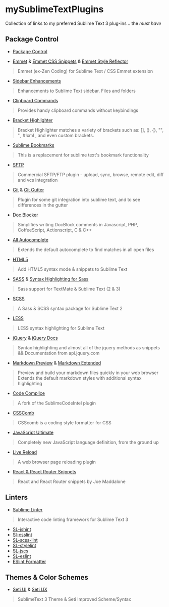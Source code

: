 # mySublimeTextPlugins
Collection of links to my preferred Sublime Text 3 plug-ins .. the _must have_

## Package Control

- [Package Control](https://packagecontrol.io/packages/Package%20Control)

- [Emmet](https://packagecontrol.io/packages/Emmet) & [Emmet CSS Snippets](https://packagecontrol.io/packages/Emmet%20Css%20Snippets) & [Emmet Style Reflector](https://packagecontrol.io/packages/Emmet%20Style%20Reflector)
> Emmet (ex-Zen Coding) for Sublime Text / CSS Emmet extension

- [Sidebar Enhancements](https://packagecontrol.io/packages/SideBarEnhancements)
> Enhancements to Sublime Text sidebar. Files and folders

- [Clipboard Commands](https://packagecontrol.io/packages/ClipboardCommands)
> Provides handy clipboard commands without keybindings

- [Bracket Highlighter](https://packagecontrol.io/packages/BracketHighlighter)
> Bracket Highlighter matches a variety of brackets such as: [], (), {}, "", '', #!xml <tag></tag>, and even custom brackets.

- [Sublime Bookmarks](https://packagecontrol.io/packages/Sublime%20Bookmarks)
> This is a replacement for sublime text's bookmark functionality

- [SFTP](https://packagecontrol.io/packages/SFTP)
> Commercial SFTP/FTP plugin - upload, sync, browse, remote edit, diff and vcs integration

- [Git](https://packagecontrol.io/packages/Git) & [Git Gutter](https://packagecontrol.io/packages/GitGutter)
> Plugin for some git integration into sublime text, and to see differences in the gutter

- [Doc Blocker](https://packagecontrol.io/packages/DocBlockr)
> Simplifies writing DocBlock comments in Javascript, PHP, CoffeeScript, Actionscript, C & C++

- [All Autocomplete](https://packagecontrol.io/packages/All%20Autocomplete)
> Extends the default autocomplete to find matches in all open files

- [HTML5](https://packagecontrol.io/packages/HTML5)
> Add HTML5 syntax mode & snippets to Sublime Text

- [SASS](https://packagecontrol.io/packages/Sass) &  [Syntax Highlighting for Sass](https://packagecontrol.io/packages/Syntax%20Highlighting%20for%20Sass)
> Sass support for TextMate & Sublime Text (2 & 3)

- [SCSS](https://packagecontrol.io/packages/SCSS) 
> A Sass & SCSS syntax package for Sublime Text 2

- [LESS](https://packagecontrol.io/packages/LESS)
> LESS syntax highlighting for Sublime Text

- [jQuery](https://packagecontrol.io/packages/jQuery) & [jQuery Docs](https://packagecontrol.io/packages/jQueryDocs) 
> Syntax highlighting and almost all of the jquery methods as snippets && Documentation from api.jquery.com

- [Markdown Preview](https://packagecontrol.io/packages/Markdown%20Preview) & [Markdown Extended](https://packagecontrol.io/packages/Markdown%20Extended)
> Preview and build your markdown files quickly in your web browser
  Extends the default markdown styles with additional syntax highlighting

- [Code Complice](https://packagecontrol.io/packages/CodeComplice) 
> A fork of the SublimeCodeIntel plugin

- [CSSComb](https://packagecontrol.io/packages/CSScomb)
> CSScomb is a coding style formatter for CSS

- [JavaScript Ultimate](https://packagecontrol.io/packages/JavaScript%20Ultimate)
> Completely new JavaScript language definition, from the ground up

- [Live Reload](https://packagecontrol.io/packages/LiveReload)
> A web browser page reloading plugin

- [React & React Router Snippets](https://packagecontrol.io/packages/React%20and%20React%20Router%20Snippets)
> React and React Router snippets by Joe Maddalone 


## Linters

- [Sublime Linter](https://packagecontrol.io/packages/SublimeLinter)
> Interactive code linting framework for Sublime Text 3
  - [SL-jshint](https://packagecontrol.io/packages/SublimeLinter-jshint)
  - [Sl-csslint](https://packagecontrol.io/packages/SublimeLinter-csslint)
  - [SL-scss-lint](https://packagecontrol.io/packages/SublimeLinter-contrib-scss-lint)
  - [SL-stylelint](https://packagecontrol.io/packages/SublimeLinter-contrib-stylelint)
  - [SL-jscs](https://packagecontrol.io/packages/SublimeLinter-jscs)
  - [SL-eslint](https://packagecontrol.io/packages/SublimeLinter-contrib-eslint)
  - [ESlint Formatter](https://packagecontrol.io/packages/ESLint-Formatter)


## Themes & Color Schemes

- [Seti UI](https://packagecontrol.io/packages/Seti_UI) & [Seti UX](https://packagecontrol.io/packages/Seti_UX)
> SublimeText 3 Theme & Seti Improved Scheme/Syntax

